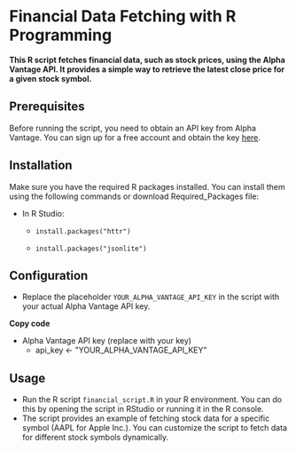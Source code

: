 # Financial Data Fetching with R Programming
**This R script fetches financial data, such as stock prices, using the Alpha Vantage API. It provides a simple way to retrieve the latest close price for a given stock symbol.**

## Prerequisites

Before running the script, you need to obtain an API key from Alpha Vantage. You can sign up for a free account and obtain the key [here](https://www.alphavantage.co/).

## Installation

Make sure you have the required R packages installed. You can install them using the following commands or download Required_Packages file:

- In R Studio:
  
   - ```install.packages("httr")```

   - ```install.packages("jsonlite")```

## Configuration
- Replace the placeholder ```YOUR_ALPHA_VANTAGE_API_KEY``` in the script with your actual Alpha Vantage API key.

**Copy code**
- Alpha Vantage API key (replace with your key)
   - api_key <- "YOUR_ALPHA_VANTAGE_API_KEY"

## Usage
- Run the R script ```financial_script.R``` in your R environment. You can do this by opening the script in RStudio or running it in the R console.
- The script provides an example of fetching stock data for a specific symbol (AAPL for Apple Inc.). You can customize the script to fetch data for different stock symbols dynamically.
